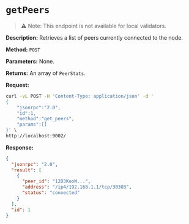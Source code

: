 # `getPeers`

> ️️⚠️ Note: This endpoint is not available for local validators.

**Description:** Retrieves a list of peers currently connected to the node.

**Method:** `POST`

**Parameters:**
    None.

**Returns:** An array of `PeerStats`.

**Request:**
```bash
curl -vL POST -H 'Content-Type: application/json' -d '
{
    "jsonrpc":"2.0",
    "id":1,
    "method":"get_peers",
    "params":[]
}' \
http://localhost:9002/
```

**Response:**
```json
{
  "jsonrpc": "2.0",
  "result": [
    {
      "peer_id": "12D3KooW...",
      "address": "/ip4/192.168.1.1/tcp/30303",
      "status": "connected"
    }
  ],
  "id": 1
}
```

<!-- External -->
[Instant]: https://doc.rust-lang.org/std/time/struct.Instant.html
